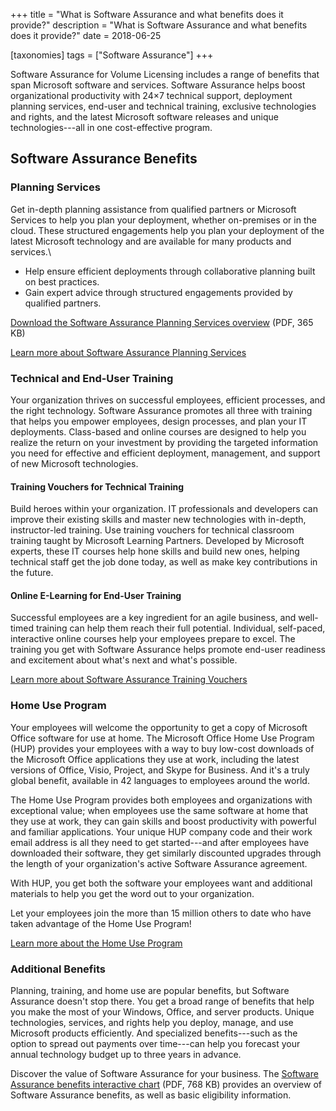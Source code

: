 +++
title = "What is Software Assurance and what benefits does it provide?"
description = "What is Software Assurance and what benefits does it provide?"
date = 2018-06-25

[taxonomies]
tags = ["Software Assurance"]
+++

Software Assurance for Volume Licensing includes a range of benefits
that span Microsoft software and services. Software Assurance helps
boost organizational productivity with 24×7 technical support,
deployment planning services, end-user and technical training, exclusive
technologies and rights, and the latest Microsoft software releases and
unique technologies---all in one cost-effective program.

Software Assurance Benefits
---------------------------

### Planning Services

Get in-depth planning assistance from qualified partners or Microsoft
Services to help you plan your deployment, whether on-premises or in the
cloud. These structured engagements help you plan your deployment of the
latest Microsoft technology and are available for many products and
services.\

-   Help ensure efficient deployments through collaborative planning
    built on best practices.
-   Gain expert advice through structured engagements provided by
    qualified partners.

[Download the Software Assurance Planning Services
overview](http://download.microsoft.com/download/5/c/7/5c727885-ec15-4920-818b-4d140ec6c38a/Software-Assurance-Planning-Services-Datasheet.pdf)
(PDF, 365 KB)

[Learn more about Software Assurance Planning
Services](https://www.microsoft.com/en-us/Licensing/licensing-programs/software-assurance-planning-services-overview.aspx)

### Technical and End-User Training

Your organization thrives on successful employees, efficient processes,
and the right technology. Software Assurance promotes all three with
training that helps you empower employees, design processes, and plan your
IT deployments. Class-based and online courses are designed to help you
realize the return on your investment by providing the targeted
information you need for effective and efficient deployment, management,
and support of new Microsoft technologies.

#### Training Vouchers for Technical Training

Build heroes within your organization. IT professionals and developers
can improve their existing skills and master new technologies with
in-depth, instructor-led training. Use training vouchers for technical
classroom training taught by Microsoft Learning Partners. Developed by
Microsoft experts, these IT courses help hone skills and build new ones,
helping technical staff get the job done today, as well as make key
contributions in the future.

#### Online E-Learning for End-User Training

Successful employees are a key ingredient for an agile business, and
well-timed training can help them reach their full potential.
Individual, self-paced, interactive online courses help your employees
prepare to excel. The training you get with Software Assurance
helps promote end-user readiness and excitement about what's next and
what's possible.

[Learn more about Software Assurance Training
Vouchers](https://www.microsoft.com/en-us/learning/software-assurance-benefits.aspx)

### Home Use Program

Your employees will welcome the opportunity to get a copy of Microsoft
Office software for use at home. The Microsoft Office Home Use Program
(HUP) provides your employees with a way to buy low-cost downloads
of the Microsoft Office applications they use at work, including the
latest versions of Office, Visio, Project, and Skype for Business. And
it's a truly global benefit, available in 42 languages to employees
around the world.

The Home Use Program provides both employees and organizations with
exceptional value; when employees use the same software at home that
they use at work, they can gain skills and boost productivity with
powerful and familiar applications. Your unique HUP company
code and their work email address is all they need to get started---and
after employees have downloaded their software, they get similarly
discounted upgrades through the length of your organization's active
Software Assurance agreement.

With HUP, you get both the software your employees want and
additional materials to help you get the word out to your organization.

Let your employees join the more than 15 million others to date who have
taken advantage of the Home Use Program!

[Learn more about the Home Use
Program](https://www.microsoft.com/en-us/Licensing/licensing-programs/software-assurance-home-use-program.aspx)

### Additional Benefits

Planning, training, and home use are popular benefits, but Software
Assurance doesn't stop there. You get a broad range of benefits that
help you make the most of your Windows, Office, and server products.
Unique technologies, services, and rights help you deploy, manage, and
use Microsoft products efficiently. And specialized benefits---such as
the option to spread out payments over time---can help you forecast your
annual technology budget up to three years in advance.

Discover the value of Software Assurance for your business. The
[Software Assurance benefits interactive
chart](http://download.microsoft.com/download/0/0/3/0039F316-45CF-4083-AA6E-C35DA9D25C1B/SA_InteractiveBenefitsChart.pdf)
(PDF, 768 KB) provides an overview of Software Assurance
benefits, as well as basic eligibility information.
